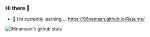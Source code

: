 ### Hi there 👋
- 🌱 I’m currently learning ...
https://96namsan.github.io/Resume/


![96namsan's github stats](https://github-readme-stats.vercel.app/api?username=96namsan)
<!--
**96namsan/96namsan** is a ✨ _special_ ✨ repository because its `README.md` (this file) appears on your GitHub profile.

Here are some ideas to get you started:

- 🔭 I’m currently working on ...
- 🌱 I’m currently learning ...
- 👯 I’m looking to collaborate on ...
- 🤔 I’m looking for help with ...
- 💬 Ask me about ...
- 📫 How to reach me: ...
- 😄 Pronouns: ...
- ⚡ Fun fact: ...
-->

